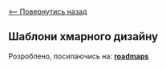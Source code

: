 [<-- Повернутись назад](docs/devops/index.md)

## Шаблони хмарного дизайну

Розроблено, посилаючись на: 
**[roadmaps](https://roadmap.sh/devops)**